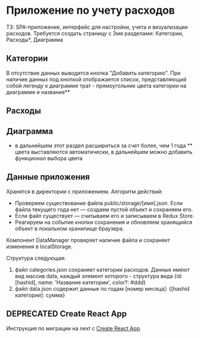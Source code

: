 # Приложение по учету расходов

ТЗ:
SPA-приложение, интерфейс для настройки, учета и визуализации расходов.
Требуется создать страницу с 3мя разделами: Категории, Расходы*, Диаграмма

## Категории

В отсутствие данных выводится кнопка "Добавить категорию".
При наличие данных под кнопкой отображается список, представляющий собой легенду к диаграмме трат - прямоугольник цвета категории на диаграмме и название**

## Расходы
## Диаграмма

* в дальнейшем этот раздел расшириться за счет более, чем 1 года
** цвета выставляются автоматически, в дальнейшем можно добавить функционал выбора цвета

## Данные приложения

Хранятся в директории с приложением.
Алгоритм действий:
 - Проверяем существование файла public/storage/[имя].json. Если файла текущего года нет — создаем пустой объект и сохраняем его.
 - Если файл существует — считываем его и записываем в Redux Store.
 - Реагируем на событие кнопки сохранения и обновляем хранящийся объект в локальном хранилище браузера.

Компонент DataManager проверяет наличие файла и сохраняет изменения в localStorage.

Структура следующая:
1. файл categories.json сохраняет категории расходов. Данные имеют вид массив data, каждый элемент которого - структура вида {id: [hashid], name: 'Название категории', color?: #ddd}
2. файл data.json содержит данные по годам [номер месяца]: {[hashid категории]: сумма}

## DEPRECATED Create React App

Инструкция по миграции на next с [Create React App](https://nextjs.org/docs/app/guides/migrating/from-create-react-app).
